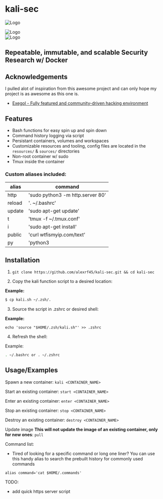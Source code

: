 # kali-sec

![Logo](https://ka-tet.s3.amazonaws.com/docker.png)                                                                                                                                           

![Logo](https://img.shields.io/docker/image-size/fonalex45/kali-sec)                                                                                                                             
![Logo](https://img.shields.io/docker/pulls/fonalex45/kali-sec)       

## Repeatable, immutable, and scalable Security Research w/ Docker 
## Acknowledgements

 I pulled alot of inspiration from this awesome project and can only hope my project is as awesome as this one is.
 
- [Exegol - Fully featured and community-driven hacking environment](https://github.com/ThePorgs/Exegol)

## Features

- Bash functions for easy spin up and spin down
- Command history logging via script
- Persistant containers, volumes and workspaces
- Customizable resources and tooling, config files are located in the `resources/` & `sources/` directories
- Non-root container w/ sudo
- Tmux inside the container

### Custom aliases included:



| alias      | command |
|------------|-----------------------------------------------|
| http       | 'sudo python3 -m http.server 80'              |
| reload     | '. ~/.bashrc'                                  |
| update     | 'sudo apt-get update'                         |
| t          | 'tmux -f ~/.tmux.conf'                        |
| i          | 'sudo apt-get install'                        |
| public     | 'curl wtfismyip.com/text'                     |
| py         | 'python3                                      |


## Installation

1. `git clone https://github.com/alexrf45/kali-sec.git && cd kali-sec`

2. Copy the kali function script to a desired location:

**Example:**

```bash
$ cp kali.sh ~/.zsh/. 
```

3. Source the script in .zshrc or desired shell:

**Example:**

`echo 'source "$HOME/.zsh/kali.sh"' >> .zshrc`

4. Refresh the shell:

Example: 
```bash
. ~/.bashrc or . ~/.zshrc
```

## Usage/Examples

Spawn a new container: `kali <CONTAINER_NAME>`

Start an existing container: `start <CONTAINER_NAME>`

Enter an existing container: `enter <CONTAINER_NAME>`

Stop an existing container: `stop <CONTAINER_NAME>`

Destroy an existing container: `destroy <CONTAINER_NAME>`

Update image **This will not update the image of an existing container, only for new ones**: 
`pull`

Command list:

- Tired of looking for a specific command or long one liner? You can use this handy alias to search the prebuilt history for commonly used commands

```
alias command='cat $HOME/.commands'
```

TODO:
- add quick https server script
